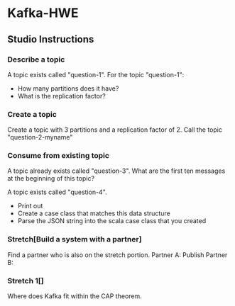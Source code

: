 # Kafka-HWE

## Studio Instructions

### Describe a topic

A topic exists called "question-1". For the topic "question-1":

- How many partitions does it have?
- What is the replication factor?

### Create a topic

Create a topic with 3 partitions and a replication factor of 2. Call the topic "question-2-myname"

### Consume from existing topic

A topic already exists called "question-3". What are the first ten messages at the beginning of this topic?

A topic exists called "question-4". 
- Print out
- Create a case class that matches this data structure
- Parse the JSON string into the scala case class that you created

### Stretch[Build a system with a partner]
Find a partner who is also on the stretch portion. Partner A:
Publish Partner B:

### Stretch 1[]
Where does Kafka fit within the CAP theorem.